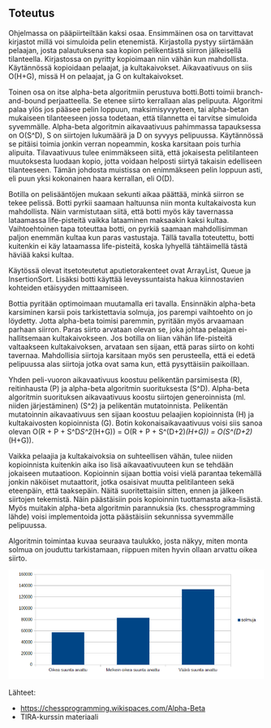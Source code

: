 ## Toteutus

Ohjelmassa on pääpiirteiltään kaksi osaa. Ensimmäinen osa on tarvittavat kirjastot millä voi simuloida pelin etenemistä. Kirjastolla pystyy siirtämään pelaajan, josta palautuksena saa kopion pelikentästä siirron jälkeisellä tilanteella. Kirjastossa on pyritty kopioimaan niin vähän kun mahdollista. Käytännössä kopioidaan pelaajat, ja kultakaivokset. Aikavaativuus on siis O(H+G), missä H on pelaajat, ja G on kultakaivokset.

Toinen osa on itse alpha-beta algoritmiin perustuva botti.Botti toimii branch-and-bound perjaatteella. Se etenee siirto kerrallaan alas pelipuuta. Algoritmi palaa ylös jos pääsee pelin loppuun, maksimisyvyyteen, tai alpha-betan mukaiseen tilanteeseen jossa todetaan, että tilannetta ei tarvitse simuloida syvemmälle. Alpha-beta algoritmin aikavaativuus pahimmassa tapauksessa on O(S^D), S on siirtojen lukumäärä ja D on syvyys pelipuussa. Käytännössä se pitäisi toimia jonkin verran nopeammin, koska karsitaan pois turhia alipuita. Tilavaativuus tulee enimmäkseen siitä, että jokaisesta pelitilanteen muutoksesta luodaan kopio, jotta voidaan helposti siirtyä takaisin edelliseen tilanteeseen. Tämän johdosta muistissa on enimmäkseen pelin loppuun asti, eli puun yksi kokonainen haara kerrallan, eli O(D).

Botilla on pelisääntöjen mukaan sekunti aikaa päättää, minkä siirron se tekee pelissä. Botti pyrkii saamaan haltuunsa niin monta kultakaivosta kun mahdollista. Näin varmistutaan siitä, että botti myös käy tavernassa lataamassa life-pisteitä vaikka lataaminen maksaakin kaksi kultaa. Vaihtoehtoinen tapa toteuttaa botti, on pyrkiä saamaan mahdollisimman paljon enemmän kultaa kun paras vastustaja. Tällä tavalla toteutettu, botti kuitenkin ei käy lataamassa life-pisteitä, koska lyhyellä tähtäimellä tästä häviää kaksi kultaa.

Käytössä olevat itsetoteutetut aputietorakenteet ovat ArrayList, Queue ja InsertionSort. Lisäksi botti käyttää leveyssuntaista hakua kiinnostavien kohteiden etäisyyden mittaamiseen.

Bottia pyritään optimoimaan muutamalla eri tavalla. Ensinnäkin alpha-beta karsiminen karsii pois tarkistettavia solmuja, jos parempi vaihtoehto on jo löydetty. Jotta alpha-beta toimisi paremmin, pyritään myös arvaamaan parhaan siirron. Paras siirto arvataan olevan se, joka johtaa pelaajan ei-hallitsemaan kultakaivokseen. Jos botilla on liian vähän life-pisteitä valtaakseen kultakaivoksen, arvataan sen sijaan, että paras siirto on kohti tavernaa. Mahdollisia siirtoja karsitaan myös sen perusteella, että ei edetä pelipuussa alas siirtoja jotka ovat sama kun, että pysyttäisiin paikoillaan.

Yhden peli-vuoron aikavaativuus koostuu pelikentän parsimisesta (R), reitinhausta (P) ja alpha-beta algoritmin suorituksesta (S^D). Alpha-beta algoritmin suorituksen aikavaativuus koostu siirtojen generoinnista (ml. niiden järjestäminen) (S^2) ja pelikentän mutatoinnista. Pelikentän mutatoinnin aikavaativuus sen sijaan koostuu pelaajien kopioinnista (H) ja kultakaivosten kopioinnista (G). Botin kokonaisaikavaativuus voisi siis sanoa olevan O(R + P + S^D*S^2*(H+G)) = O(R + P + S^(D+2)*(H+G)) = O(S^(D+2)*(H+G)).

Vaikka pelaajia ja kultakaivoksia on suhteellisen vähän, tulee niiden kopioinnista kuitenkin aika iso lisä aikavaativuuteen kun se tehdään jokaiseen mutaatioon. Kopioinnin sijaan bottia voisi vielä parantaa tekemällä jonkin näköiset mutaattorit, jotka osaisivat muutta pelitilanteen sekä eteenpäin, että taaksepäin. Näitä suoritettaisiin sitten, ennen ja jälkeen siirtojen tekemistä. Näin päästäisiin pois kopioinnin tuottamasta aika-lisästä. Myös muitakin alpha-beta algoritmin parannuksia (ks. chessprogramming lähde) voisi implementoida jotta päästäisiin sekunnissa syvemmälle pelipuussa.

Algoritmin toimintaa kuvaa seuraava taulukko, josta näkyy, miten monta solmua on jouduttu tarkistamaan, riippuen miten hyvin ollaan arvattu oikea siirto.

![Arvaus vs. Solmut](tarkistettutsolmut.png)

Lähteet:
- https://chessprogramming.wikispaces.com/Alpha-Beta
- TIRA-kurssin materiaali